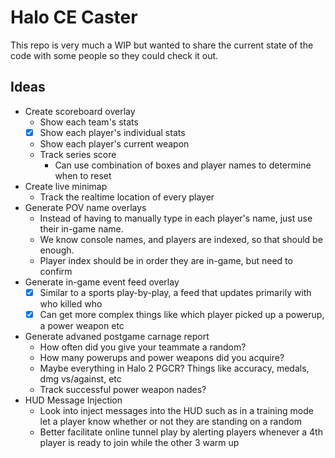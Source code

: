 # Halo CE Caster

This repo is very much a WIP but wanted to share the current state of the code with some people so they could check it out.

## Ideas 

- Create scoreboard overlay
  - Show each team's stats
  - [x] Show each player's individual stats
  - Show each player's current weapon
  - Track series score
    - Can use combination of boxes and player names to determine when to reset
- Create live minimap
  - Track the realtime location of every player
- Generate POV name overlays
  - Instead of having to manually type in each player's name, just use their in-game name.
  - We know console names, and players are indexed, so that should be enough.
  - Player index should be in order they are in-game, but need to confirm
- Generate in-game event feed overlay
  - [x] Similar to a sports play-by-play, a feed that updates primarily with who killed who
  - [x] Can get more complex things like which player picked up a powerup, a power weapon etc
- Generate advaned postgame carnage report
  - How often did you give your teammate a random?
  - How many powerups and power weapons did you acquire?
  - Maybe everything in Halo 2 PGCR? Things like accuracy, medals, dmg vs/against, etc
  - Track successful power weapon nades?
- HUD Message Injection
  - Look into inject messages into the HUD such as in a training mode let a player know whether or not they are standing on a random
  - Better facilitate online tunnel play by alerting players whenever a 4th player is ready to join while the other 3 warm up
